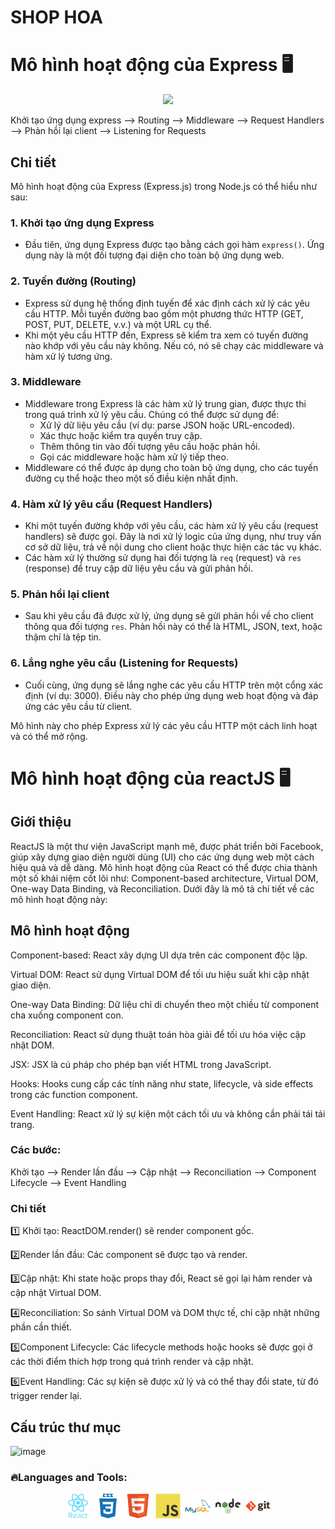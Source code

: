 # SHOP HOA



# Mô hình hoạt động của Express 🖥️

<div id="header" align="center">
  <img src="https://media.giphy.com/media/M9gbBd9nbDrOTu1Mqx/giphy.gif" width="100"/>
</div>

Khởi tạo ứng dụng express --> Routing --> Middleware --> Request Handlers --> Phản hồi lại client --> Listening for Requests

## Chi tiết

Mô hình hoạt động của Express (Express.js) trong Node.js có thể hiểu như sau:

### 1. **Khởi tạo ứng dụng Express**
   - Đầu tiên, ứng dụng Express được tạo bằng cách gọi hàm `express()`. Ứng dụng này là một đối tượng đại diện cho toàn bộ ứng dụng web.

### 2. **Tuyến đường (Routing)**
   - Express sử dụng hệ thống định tuyến để xác định cách xử lý các yêu cầu HTTP. Mỗi tuyến đường bao gồm một phương thức HTTP (GET, POST, PUT, DELETE, v.v.) và một URL cụ thể.
   - Khi một yêu cầu HTTP đến, Express sẽ kiểm tra xem có tuyến đường nào khớp với yêu cầu này không. Nếu có, nó sẽ chạy các middleware và hàm xử lý tương ứng.

### 3. **Middleware**
   - Middleware trong Express là các hàm xử lý trung gian, được thực thi trong quá trình xử lý yêu cầu. Chúng có thể được sử dụng để:
     - Xử lý dữ liệu yêu cầu (ví dụ: parse JSON hoặc URL-encoded).
     - Xác thực hoặc kiểm tra quyền truy cập.
     - Thêm thông tin vào đối tượng yêu cầu hoặc phản hồi.
     - Gọi các middleware hoặc hàm xử lý tiếp theo.
   - Middleware có thể được áp dụng cho toàn bộ ứng dụng, cho các tuyến đường cụ thể hoặc theo một số điều kiện nhất định.

### 4. **Hàm xử lý yêu cầu (Request Handlers)**
   - Khi một tuyến đường khớp với yêu cầu, các hàm xử lý yêu cầu (request handlers) sẽ được gọi. Đây là nơi xử lý logic của ứng dụng, như truy vấn cơ sở dữ liệu, trả về nội dung cho client hoặc thực hiện các tác vụ khác.
   - Các hàm xử lý thường sử dụng hai đối tượng là `req` (request) và `res` (response) để truy cập dữ liệu yêu cầu và gửi phản hồi.

### 5. **Phản hồi lại client**
   - Sau khi yêu cầu đã được xử lý, ứng dụng sẽ gửi phản hồi về cho client thông qua đối tượng `res`. Phản hồi này có thể là HTML, JSON, text, hoặc thậm chí là tệp tin.

### 6. **Lắng nghe yêu cầu (Listening for Requests)**
   - Cuối cùng, ứng dụng sẽ lắng nghe các yêu cầu HTTP trên một cổng xác định (ví dụ: 3000). Điều này cho phép ứng dụng web hoạt động và đáp ứng các yêu cầu từ client.

Mô hình này cho phép Express xử lý các yêu cầu HTTP một cách linh hoạt và có thể mở rộng.

# Mô hình hoạt động của reactJS 🖥️

## Giới thiệu
ReactJS là một thư viện JavaScript mạnh mẽ, được phát triển bởi Facebook, giúp xây dựng giao diện người dùng (UI) cho các ứng dụng web một cách hiệu quả và dễ dàng. Mô hình hoạt động của React có thể được chia thành một số khái niệm cốt lõi như: Component-based architecture, Virtual DOM, One-way Data Binding, và Reconciliation. Dưới đây là mô tả chi tiết về các mô hình hoạt động này:
## Mô hình hoạt động
Component-based: React xây dựng UI dựa trên các component độc lập.

Virtual DOM: React sử dụng Virtual DOM để tối ưu hiệu suất khi cập nhật giao diện.

One-way Data Binding: Dữ liệu chỉ di chuyển theo một chiều từ component cha xuống component con.

Reconciliation: React sử dụng thuật toán hòa giải để tối ưu hóa việc cập nhật DOM.

JSX: JSX là cú pháp cho phép bạn viết HTML trong JavaScript.

Hooks: Hooks cung cấp các tính năng như state, lifecycle, và side effects trong các function component.

Event Handling: React xử lý sự kiện một cách tối ưu và không cần phải tái tải trang.
### Các bước:
Khởi tạo --> Render lần đầu --> Cập nhật --> Reconciliation --> Component Lifecycle --> Event Handling
### Chi tiết
1️⃣ Khởi tạo: ReactDOM.render() sẽ render component gốc.

2️⃣Render lần đầu: Các component sẽ được tạo và render.

3️⃣Cập nhật: Khi state hoặc props thay đổi, React sẽ gọi lại hàm render và cập nhật Virtual DOM.

4️⃣Reconciliation: So sánh Virtual DOM và DOM thực tế, chỉ cập nhật những phần cần thiết.

5️⃣Component Lifecycle: Các lifecycle methods hoặc hooks sẽ được gọi ở các thời điểm thích hợp trong quá trình render và cập nhật.

6️⃣Event Handling: Các sự kiện sẽ được xử lý và có thể thay đổi state, từ đó trigger render lại.

## Cấu trúc thư mục
![image](https://github.com/user-attachments/assets/ffc74bfa-9f7b-449f-ac07-c8ebc4f2e30f)

<h3 align="left">🔥Languages and Tools:</h3>
<div align="center">
  <img src="https://github.com/devicons/devicon/blob/master/icons/react/react-original-wordmark.svg" title="React" alt="React" width="40" height="40"/>&nbsp;
  <img src="https://github.com/devicons/devicon/blob/master/icons/css3/css3-plain-wordmark.svg"  title="CSS3" alt="CSS" width="40" height="40"/>&nbsp;
  <img src="https://github.com/devicons/devicon/blob/master/icons/html5/html5-original.svg" title="HTML5" alt="HTML" width="40" height="40"/>&nbsp;
  <img src="https://github.com/devicons/devicon/blob/master/icons/javascript/javascript-original.svg" title="JavaScript" alt="JavaScript" width="40" height="40"/>&nbsp;
  <img src="https://github.com/devicons/devicon/blob/master/icons/mysql/mysql-original-wordmark.svg" title="MySQL"  alt="MySQL" width="40" height="40"/>&nbsp;
  <img src="https://github.com/devicons/devicon/blob/master/icons/nodejs/nodejs-original-wordmark.svg" title="NodeJS" alt="NodeJS" width="40" height="40"/>&nbsp;
  <img src="https://github.com/devicons/devicon/blob/master/icons/git/git-original-wordmark.svg" title="Git" **alt="Git" width="40" height="40"/>
</div>


